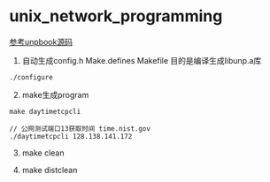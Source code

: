 # unix_network_programming

[参考unpbook源码](https://github.com/unpbook/unpv13e)

1. 自动生成config.h Make.defines Makefile  目的是编译生成libunp.a库
```
./configure
```

2. make生成program
```
make daytimetcpcli

// 公网测试端口13获取时间 time.nist.gov
./daytimetcpcli 128.138.141.172
```

3. make clean

4. make distclean

